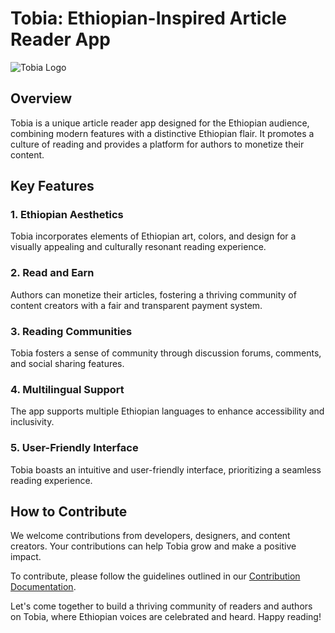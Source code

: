 # Tobia: Ethiopian-Inspired Article Reader App

![Tobia Logo](...INSERT_LINK_TO_LOGO_IMAGE...)

## Overview

Tobia is a unique article reader app designed for the Ethiopian audience, combining modern features with a distinctive Ethiopian flair. It promotes a culture of reading and provides a platform for authors to monetize their content.

## Key Features

### 1. Ethiopian Aesthetics

Tobia incorporates elements of Ethiopian art, colors, and design for a visually appealing and culturally resonant reading experience.

### 2. Read and Earn

Authors can monetize their articles, fostering a thriving community of content creators with a fair and transparent payment system.

### 3. Reading Communities

Tobia fosters a sense of community through discussion forums, comments, and social sharing features.

### 4. Multilingual Support

The app supports multiple Ethiopian languages to enhance accessibility and inclusivity.

### 5. User-Friendly Interface

Tobia boasts an intuitive and user-friendly interface, prioritizing a seamless reading experience.

## How to Contribute

We welcome contributions from developers, designers, and content creators. Your contributions can help Tobia grow and make a positive impact.

To contribute, please follow the guidelines outlined in our [Contribution Documentation](...INSERT_LINK_TO_CONTRIBUTION_DOCS...).

Let's come together to build a thriving community of readers and authors on Tobia, where Ethiopian voices are celebrated and heard. Happy reading!

